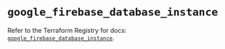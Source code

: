 # `google_firebase_database_instance`

Refer to the Terraform Registry for docs: [`google_firebase_database_instance`](https://registry.terraform.io/providers/hashicorp/google-beta/6.17.0/docs/resources/google_firebase_database_instance).
